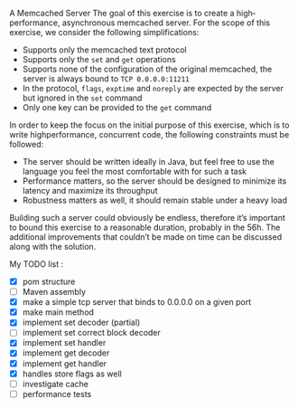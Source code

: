 A Memcached Server
The goal of this exercise is to create a high­performance, asynchronous memcached server. 
For the scope of this exercise, we consider the following simplifications:

* Supports only the memcached text protocol
* Supports only the `set` and `get` operations
* Supports none of the configuration of the original memcached, the server is always bound 
  to `TCP 0.0.0.0:11211`
* In the protocol, `flags`, `exptime` and `noreply` are expected by the server but ignored 
  in the `set` command
* Only one key can be provided to the `get` command

In order to keep the focus on the initial purpose of this exercise, which is to write 
high­performance, concurrent code, the following constraints must be followed:

* The server should be written ideally in Java, but feel free to use the language you feel 
  the most comfortable with for such a task
* Performance matters, so the server should be designed to minimize its latency and maximize 
  its throughput
* Robustness matters as well, it should remain stable under a heavy load

Building such a server could obviously be endless, therefore it’s important to bound this 
exercise to a reasonable duration, probably in the 5­6h. The additional improvements that 
couldn’t be made on time can be discussed along with the solution.




My TODO list : 


* [x] pom structure  
* [ ] Maven assembly
* [x] make a simple tcp server that binds to 0.0.0.0 on a given port
* [x] make main method
* [x] implement set decoder (partial)
* [ ] implement set correct block decoder
* [x] implement set handler
* [x] implement get decoder
* [x] implement get handler
* [x] handles store flags as well
* [ ] investigate cache
* [ ] performance tests 
